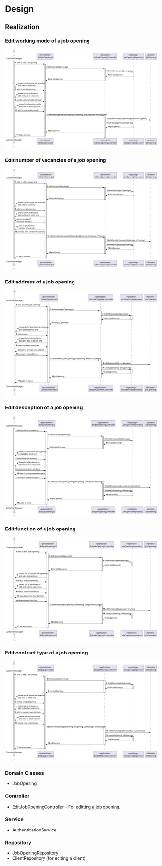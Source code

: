 # Design

## Realization

### Edit working mode of a job opening

![](../SD/SD-Edit-Working-Mode.svg)

### Edit number of vacancies of a job opening

![](../SD/SD-Edit-Number-Vacancies.svg)

### Edit address of a job opening

![](../SD/SD-Edit-Address.svg)

### Edit description of a job opening

![](../SD/SD-Edit-Description.svg)

### Edit function of a job opening

![](../SD/SD-Edit-Function.svg)

### Edit contract type of a job opening

![](../SD/SD-Edit-Contract-Type.svg)

### Domain Classes

- JobOpening

### Controller

- EditJobOpeningController - For editting a job opening.

### Service

- AuthenticationService

### Repository

- JobOpeningRepository
- ClientRepository (for editing a client)

